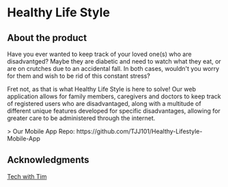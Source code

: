 # Healthy Life Style

## About the product 
<p> 
  Have you ever wanted to keep track of your loved one(s) who are disadvantged? Maybe they are diabetic and need to watch what they eat, or are on crutches due to an accidental fall. In both cases, wouldn't you worry for them and wish to be rid of this constant stress?
</p>
<p>
  Fret not, as that is what Healthy Life Style is here to solve! Our web application allows for family members, caregivers and doctors to keep track of registered users who are disadvantaged, along with a multitude of different unique features developed for specific disadvantages, allowing for greater care to be administered through the internet.
</p>
> Our Mobile App Repo: https://github.com/TJJ101/Healthy-Lifestyle-Mobile-App


## Acknowledgments
<a href="https://www.youtube.com/channel/UC4JX40jDee_tINbkjycV4Sg">Tech with Tim</a>
